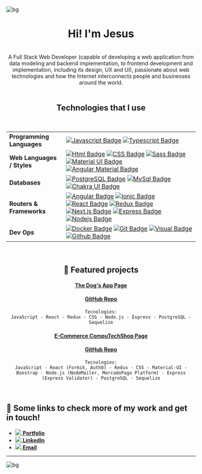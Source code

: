 <img align="center" src="https://i.imgur.com/DUHz9wN.png" alt="bg"/>

<div align="center">
<h1>Hi! I'm Jesus</h1> 
 </div>
 
 <br />

<div align="center">
A Full Stack Web Developer (capable of developing a web application from data modeling and backend implementation, to frontend development and implementation, including its design, UX and UI), passionate about web technologies and how the Internet interconnects people and businesses around the world.
 </div>
 
 <br />
 
<div align="center">
<h2>Technologies that I use</h2>
</div>

<br />

<div align="center">
 
| | |
|----|---|
| **Programming Languages** | [![Javascript Badge](https://img.shields.io/badge/-Javascript-F0DB4F?style=for-the-badge&labelColor=black&logo=javascript&logoColor=F0DB4F)](#) [![Typescript Badge](https://img.shields.io/badge/-Typescript-007acc?style=for-the-badge&labelColor=black&logo=typescript&logoColor=007acc)](#) 
| **Web Languages / Styles** | [![Html Badge](https://img.shields.io/badge/-HTML-E34F26?style=for-the-badge&labelColor=black&logo=HTML5&logoColor=#E34F26)](#) [![CSS Badge](https://img.shields.io/badge/-CSS3-1572B6?style=for-the-badge&labelColor=black&logo=HTML5&logoColor=1572B6)](#) [![Sass Badge](https://img.shields.io/badge/-Sass-CC6699?style=for-the-badge&labelColor=black&logo=Sass&logoColor=CC6699)](#) [![Material UI Badge](https://img.shields.io/badge/-Material%20UI-0081CB?style=for-the-badge&labelColor=black&logo=mui&logoColor=white)](#) [![Angular Material Badge](https://img.shields.io/badge/-Angular%20Material-DD0031?style=for-the-badge&labelColor=black&logo=Angular&logoColor=DD0031)](#)
| **Databases** | [![PostgreSQL Badge](https://img.shields.io/badge/-PostgreSQL-4169E1?style=for-the-badge&labelColor=black&logo=PostgreSQL&logoColor=4169E1)](#) [![MySql Badge](https://img.shields.io/badge/-MySQL-4479A1?style=for-the-badge&labelColor=black&logo=MySQL&logoColor=FAF0D7)](#) [![Chakra UI Badge](https://img.shields.io/badge/-Chakra%20UI-319795?style=for-the-badge&labelColor=black&logo=chakraui&logoColor=white)](#)
| **Routers & Frameworks** |[![Angular Badge](https://img.shields.io/badge/-Angular-DD0031?style=for-the-badge&labelColor=black&logo=Angular&logoColor=white)](#) [![Ionic Badge](https://img.shields.io/badge/-Ionic-3880FF?style=for-the-badge&labelColor=black&logo=Ionic&logoColor=3880FF)](#) [![React Badge](https://img.shields.io/badge/-React-61DBFB?style=for-the-badge&labelColor=black&logo=react&logoColor=61DBFB)](#) [![Redux Badge](https://img.shields.io/badge/-Redux-764ABC?style=for-the-badge&labelColor=black&logo=Redux&logoColor=764ABC)](#) [![Next.js Badge](https://img.shields.io/badge/-Next.js-000000?style=for-the-badge&labelColor=black&logo=Next.js&logoColor=white)](#) [![Express Badge](https://img.shields.io/badge/-Express-357C3C?style=for-the-badge&labelColor=black&logo=Express&logoColor=357C3C)](#) [![Nodejs Badge](https://img.shields.io/badge/-Nodejs-3C873A?style=for-the-badge&labelColor=black&logo=node.js&logoColor=3C873A)](#)
|**Dev Ops**| [![Docker Badge](https://img.shields.io/badge/-Docker-2496ED?style=for-the-badge&labelColor=black&logo=Docker&logoColor=2496ED)](#) [![Git Badge](https://img.shields.io/badge/-Git-F05032?style=for-the-badge&labelColor=black&logo=Git&logoColor=F05032)](#) [![Visual Badge](https://img.shields.io/badge/-Visual%20Studio%20Code-007ACC?style=for-the-badge&labelColor=black&logo=Visual%20Studio%20Code&logoColor=007ACC)](#) [![Github Badge](https://img.shields.io/badge/-GitHub-FFE6AB?style=for-the-badge&labelColor=black&logo=GitHub&logoColor=FFE6AB)](#)  

 </div>

<br />

<div align="center">
 
## 🌟 Featured projects

<a href="https://pi-dogs-jesus-matute.vercel.app/"><h4>The Dog's App Page</h4><a/> 
 
<a href="https://github.com/RoxZkiL/PI-Dogs-main"><h4>GitHub Repo</h4><a/> 
 
 ```
Tecnologies:
JavaScript - React - Redux - CSS - Node.js - Express - PostgreSQL - Sequelize

```
 
 <a href="https://computechshop.vercel.app/"><h4>E-Commerce CompuTechShop Page</h4><a/> 
 
<a href="https://github.com/RoxZkiL/E-commerce-CompuTechShop"><h4>GitHub Repo</h4><a/> 
 
 
 
 ```
Tecnologies:
JavaScript - React (Formik, Auth0) - Redux - CSS - Material-UI - Boostrap - Node.js (NodeMailer, MercadoPago Platform) - Express (Express Validator) - PostgreSQL - Sequelize

```
 
</div>
 
 <br />

## 🔗 Some links to check more of my work and get in touch!
<div>
  <ul>
   <li><a href="https://portfolio-jesus-matute.vercel.app/"><img src="https://img.icons8.com/android/24/26e07f/briefcase.png" /><span> <b>Portfolio</b></span></a></li>
    <li><a href="https://www.linkedin.com/in/jesusmatute/"><img src="https://img.icons8.com/android/24/4a90e2/linkedin.png" /><span> <b>LinkedIn</b></span></a></li>
    <li><a href="mailto:mttrox@gmail.com"><img src="https://img.icons8.com/material/24/ffffff/mail.png" /><span> <b>Email</b></span></a></li>
  </ul>
  <hr />
</div>
 
 <img align="center" src="https://i.imgur.com/DUHz9wN.png" alt="bg"/>
